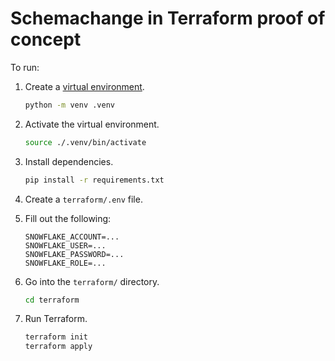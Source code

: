 # Schemachange in Terraform proof of concept

To run:

1. Create a [virtual environment](https://docs.python.org/3/library/venv.html).

   ```sh
   python -m venv .venv
   ```

1. Activate the virtual environment.

   ```sh
   source ./.venv/bin/activate
   ```

1. Install dependencies.

   ```sh
   pip install -r requirements.txt
   ```

1. Create a `terraform/.env` file.
1. Fill out the following:

   ```shell
   SNOWFLAKE_ACCOUNT=...
   SNOWFLAKE_USER=...
   SNOWFLAKE_PASSWORD=...
   SNOWFLAKE_ROLE=...
   ```

1. Go into the `terraform/` directory.

   ```sh
   cd terraform
   ```

1. Run Terraform.

   ```sh
   terraform init
   terraform apply
   ```
